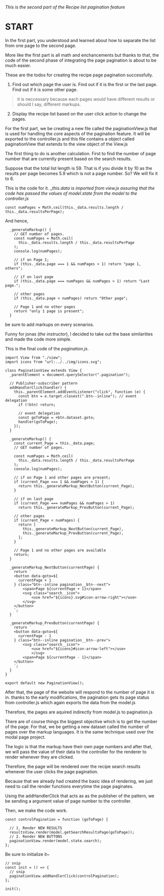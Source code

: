 _This is the second part of the Recipe list pagination feature_

# START

In the first part, you understood and learned about how to separate the list from one page to the second page.

More like the first part is all math and enchancements but thanks to that, the code of the second phase of integrating the page pagination is about to be much easier.


These are the todos for creating the recipe page pagination successfully.

1. Find out which page the user is. Find out if it is the first or the last page. Find out if it is some other page.
> it is neccessary because each pages would have different results or should I say, different markups.

2. Display the recipe list based on the user click action to change the pages.

For the first part, we be creating a new file called the paginationView.js that is used for handling the core aspects of the pagination feature. It will be exported to the controller.js and this file contains a object called paginationView that extends to the view object of the View.js

The first thing to do is another calculation. 
First to find the number of page number that are currently present based on the search results.

Suppose that the total list length is 59. That is if you divide it by 10 as the results per page becomes 5.9 which is not a page number. So? We will fix it to 6. 

This is the code for it.
__this._data is imported from view.js assuring that the code has passed the values of model.state from the model to the controller.js__
```
const numPages = Math.ceil(this._data.results.length / this._data.resultsPerPage);
```
And hence,

```
  _generateMarkup() {
    // GET number of pages.
    const numPages = Math.ceil(
      this._data.results.length / this._data.resultsPerPage
    );
    console.log(numPages);

    // if on Page 1;
    if (this._data.page === 1 && numPages > 1) return "page 1, others";

    // if on last page
    if (this._data.page === numPages && numPages > 1) return "Last page.";

    // other pages
    if (this._data.page < numPages) return "Other page";

    // Page 1 and no other pages
    return "only 1 page is present";
  }
```

be sure to add markups on every scenarios.

Funny for jonas (_the instructor_), I decided to take out the base similarities and made the code more simple.

This is the final code of the _pagination.js_.

```
import View from "./view";
import icons from "url:../../img/icons.svg";

class PaginationView extends View {
  _parentElement = document.querySelector(".pagination");

  // Publisher-subscriber pattern
  addHandlerClick(handler) {
    this._parentElement.addEventListener("click", function (e) {
      const btn = e.target.closest(".btn--inline"); // event delegation
      if (!btn) return;

      // event delegation
      const goToPage = +btn.dataset.goto;
      handler(goToPage);
    });
  }

  _generateMarkup() {
    const current_Page = this._data.page;
    // GET number of pages.

    const numPages = Math.ceil(
      this._data.results.length / this._data.resultsPerPage
    );
    console.log(numPages);

    // if on Page 1 and other pages are present;
    if (current_Page === 1 && numPages > 1) {
      return this._generateMarkup_NextButton(current_Page);
    }

    // if on last page
    if (current_Page === numPages && numPages > 1)
      return this._generateMarkup_PrevButton(current_Page);

    // other pages
    if (current_Page < numPages) {
      return [
        this._generateMarkup_NextButton(current_Page),
        this._generateMarkup_PrevButton(current_Page),
      ];
    }

    // Page 1 and no other pages are available
    return;
  }

  _generateMarkup_NextButton(currentPage) {
    return `
    <button data-goto=${
      currentPage + 1
    } class="btn--inline pagination__btn--next">
        <span>Page ${currentPage + 1}</span>
        <svg class="search__icon">
            <use href="${icons}.svg#icon-arrow-right"></use>
        </svg>
    </button>
    `;
  }

  _generateMarkup_PrevButton(currentPage) {
    return `
    <button data-goto=${
      currentPage - 1
    } class="btn--inline pagination__btn--prev">
        <svg class="search__icon">
            <use href="${icons}#icon-arrow-left"></use>
            </svg>
        <span>Page ${currentPage - 1}</span>
    </button>
    `;
  }
}

export default new PaginationView();

```

After that, the page of the website will respond to the number of page it is in. thanks to the early modifications, the pagination gets its page status from controller.js which again exports the data from the model.js

Therefore, the pages are aquired indirectly from model.js to pagination.js

There are of course things the biggest objective which is to get the number of the page. For that, we be getting a new dataset called the number of pages over the markup languages. It is the same technique used over the modal page project.

The logic is that the markup have their own page numbers and after that, we will pass the value of their data to the controller for the renderer to render whenever they are clicked. 

Therefore, the page will be rendered over the recipe search results whenever the user clicks the page pagination.

Because that we already had created the basic idea of rendering, we just need to call the render functions everytime the page paginates.

Using the addHandlerClick that acts as as the publisher of the pattern, we be sending a argument value of page number to the controller.

Then, we make the code work.

```
const controlPagination = function (goToPage) {

  // 1. Render NEW RESULTS
  resultsView.render(model.getSearchResultsPage(goToPage));
  // 2. Render NEW BUTTONS
  paginationView.render(model.state.search);
};

```

Be sure to initialize it~

```
// snip
const init = () => {
  // snip
  paginationView.addHandlerClick(controlPagination);
};

init();


```
